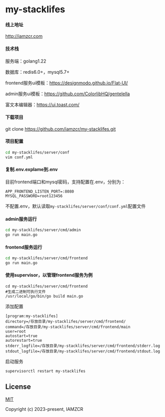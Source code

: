 # my-stacklifes

#### 线上地址

http://iamzcr.com

#### 技术栈

服务端：golang1.22

数据库：redis6.0+，mysql5.7+

frontend服务ui模板：https://designmodo.github.io/Flat-UI/

admin服务ui模板：https://github.com/ColorlibHQ/gentelella

富文本编辑器：https://ui.toast.com/

#### 下载项目

git clone https://github.com/iamzcr/my-stacklifes.git

#### 项目配置

```sh
cd my-stacklifes/server/conf
vim conf.yml
```

#### 复制.env.explame到.env

目前frontend端口和mysql密码，支持配置在.env，分别为：

```shell
APP_FRONTEND_LISTEN_PORT=:8080
MYSQL_PASSWORD=root123456
```

不配置.env，默认读取`my-stacklifes/server/conf/conf.yml`配置文件

#### admin服务运行

```sh
cd my-stacklifes/server/cmd/admin
go run main.go
```

#### frontend服务运行

```sh
cd my-stacklifes/server/cmd/frontend
go run main.go
```

#### 使用supervisor，以管理frontend服务为例

```shell
cd my-stacklifes/server/cmd/frontend
#生成二进制可执行文件
/usr/local/go/bin/go build main.go
```

添加配置

```shell
[program:my-stacklifes]
directory=/存放目录/my-stacklifes/server/cmd/frontend/
command=/存放目录/my-stacklifes/server/cmd/frontend/main 
user=root
autostart=true
autorestart=true
stderr_logfile=/存放目录/my-stacklifes/server/cmd/frontend/stderr.log
stdout_logfile=/存放目录/my-stacklifes/server/cmd/frontend/stdout.log
```

启动服务

```shell
supervisorctl restart my-stacklifes
```

## License

[MIT](https://opensource.org/licenses/MIT)

Copyright (c) 2023-present, IAMZCR
